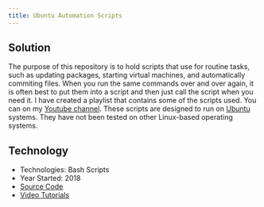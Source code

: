 ```yaml
---
title: Ubuntu Automation Scripts
---
```


## Solution

The purpose of this repository is to hold scripts that use for routine tasks, such as updating packages,
starting virtual machines, and automatically commiting files. When you run the same commands over
and over again, it is often best to put them into a script and then just call the script when you need it.
I have created a playlist that contains some of the scripts used. You can 
on my 
<a href="https://www.youtube.com/c/RobinsonHandyandTechnologyServices?sub_confirmation=1" target="_blank">Youtube channel</a>.
These scripts are designed to run on
<a href="https://ubuntu.com/" target="_blank">Ubuntu</a> 
systems. They have not been tested on other Linux-based operating systems.

## Technology

* Technologies: Bash Scripts
* Year Started: 2018
* <a href="https://github.com/almostengr/ubuntu-automation" target="_blank">Source Code</a>
* <a href="https://www.youtube.com/playlist?list=PLaAJ0fv0d9WPLAng19RpS1Q3jjMoG6eno" target="_blank">Video Tutorials</a>
